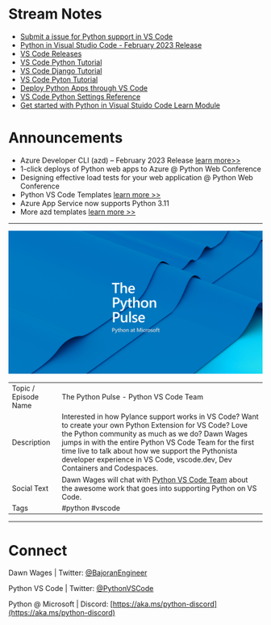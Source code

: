 # Stream Notes
- [Submit a issue for Python support in VS Code](https://aka.ms/pvsc-bug)
- [Python in Visual Studio Code - February 2023 Release](https://devblogs.microsoft.com/python/python-in-visual-studio-code-february-2023-release/)
- [VS Code Releases](https://code.visualstudio.com/updates/v1_75)
- [VS Code Python Tutorial](https://code.visualstudio.com/docs/python/python-tutorial)
- [VS Code Django Tutorial](https://code.visualstudio.com/docs/python/tutorial-django)
- [VS Code Pyton Tutorial](https://code.visualstudio.com/docs/python/tutorial-flask)
- [Deploy Python Apps through VS Code](https://code.visualstudio.com/docs/python/python-on-azure)
- [VS Code Python Settings Reference](https://code.visualstudio.com/docs/python/settings-reference)
- [Get started with Python in Visual Stuido Code Learn Module](https://learn.microsoft.com/en-us/training/modules/python-install-vscode/)

# Announcements
- Azure Developer CLI (azd) – February 2023 Release [learn more>>](https://devblogs.microsoft.com/azure-sdk/azure-developer-cli-azd-february-2023-release/)
- 1-click deploys of Python web apps to Azure @ Python Web Conference
- Designing effective load tests for your web application @ Python Web Conference
- Python VS Code Templates [learn more >>](https://code.visualstudio.com/api/advanced-topics/python-extension-template)
- Azure App Service now supports Python 3.11
- More azd templates [learn more >>](https://azure.github.io/awesome-azd/?tags=python)

---

![The Python Pulse PostgreSQL in Dev Containers and Codespaces](python_pulse_banner.png)

| | |
|----|----|
| Topic / Episode Name | The Python Pulse - Python VS Code Team |
| Description | Interested in how Pylance support works in VS Code? Want to create your own Python Extension for VS Code? Love the Python community as much as we do? Dawn Wages jumps in with the entire Python VS Code Team for the first time live to talk about how we support the Pythonista developer experience in VS Code, vscode.dev, Dev Containers and Codespaces. |
| Social Text | Dawn Wages will chat with [Python VS Code Team](https://twitter.com/pythonvscode) about the awesome work that goes into supporting Python on VS Code.  |
| Tags | #python #vscode |

---
# Connect

Dawn Wages | Twitter: [@BajoranEngineer](https://twitter.com/BajoranEngineer)

Python VS Code | Twitter: [@PythonVSCode](https://twitter.com/PythonVSCode)

Python @ Microsoft | Discord: [https://aka.ms/python-discord](https://aka.ms/python-discord)
